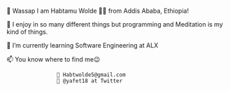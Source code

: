 👋 Wassap I am Habtamu Wolde 🧑‍💻 from Addis Ababa, Ethiopia!

👀 I enjoy in so many different things but programming and Meditation is my kind of things.

🌱 I’m currently learning Software Engineering at ALX

📫 You know where to find me😉 

                    📧 Habtwolde5@gmail.com
                    🦜 @yafet18 at Twitter

